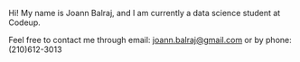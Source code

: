 Hi! My name is Joann Balraj, and I am currently a data science student at Codeup.

Feel free to contact me through email: joann.balraj@gmail.com
or by phone: (210)612-3013
